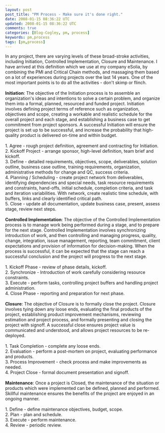```yaml
---           
layout: post
post_title: "PM Process - Make sure it's done right."
date: 2008-01-15 08:36:22 UTC
updated: 2008-01-15 08:36:22 UTC
comments: true
categories: [Blog-Cogley, pm, process]
keywords: pm,process
tags: [pm,process]
---
```

 
In any project, there are varying levels of these broad-stroke activities, including Initiation, Controlled Implementation, Closure and Maintenance. I have arrived at this definition which we use at my company eSolia, by combining the PMI and Critical Chain methods, and massaging them based on a lot of experiences during projects over the last 14 years. One of the most important points is to do all the activities - don't skimp or flinch. <br /><br />**Initiation**: The objective of the Initiation process is to assemble an organization's ideas and intentions to solve a certain problem, and organize them into a formal, planned, resourced and funded project. Initiation involves defining project terms of reference such as organization, objectives and scope, creating a workable and realistic schedule for the overall project and each stage, and establishing a business case to get commitment from project sponsors. A successful Initiation will ensure the project is set up to be successful, and increase the probability that high-quality product is delivered on-time and within budget. <br /><br />1. Agree - rough project definition, agreement and contracting for Initiation. <br />2. Kickoff Project - arrange sponsor, high-level definition, team brief and kickoff. <br />3. Define - detailed requirements, objectives, scope, deliverables, solution outline, business case outline, training requirements, organization, administrative methods for change and QC, success criteria. <br />4. Planning / Scheduling - create project network from deliverables, identifying dependencies and special needs, task resource requirements and constraints, hand-offs, initial schedule, completion criteria, and task and iteration variabilities. With network, create realistic time schedule, with buffers, links and clearly identified critical path. <br />5. Close - update all documentation, update business case, present, assess stage, review next steps. <br /><br />**Controlled Implementation**: The objective of the Controlled Implementation process is to manage work being performed during a stage, and to prepare for the next stage. Controlled Implementation involves synchronizing introduction of work, and then controlling and managing progress, quality, change, integration, issue management, reporting, team commitment, client expectations and provision of information for decision-making. When the process is successful, it can be expected that the stage can reach a successful conclusion and the project will progress to the next stage. <br /><br />1. Kickoff Phase - review of phase details, kickoff. <br />2. Synchronize - Introduction of work carefully considering resource constraints. <br />3. Execute - perform tasks, controlling project buffers and handling project administration. <br />4. Close Phase - reporting and preparation for next phase. <br /><br />**Closure**: The objective of Closure is to formally close the project. Closure involves tying down any loose ends, evaluating the final products of the project, establishing product improvement mechanisms, reviewing estimation and project process, and formally presenting and closing the project with signoff. A successful close ensures project value is communicated and understood, and allows project resources to be re-deployed. <br /><br />1. Task Completion - complete any loose ends. <br />2. Evaluation - perform a post-mortem on project, evaluating performance and products. <br />3. Process Improvement - check process and make improvements as needed. <br />4. Project Close - formal document presentation and signoff. <br /><br />**Maintenance**: Once a project is Closed, the maintenance of the situation or products which were implemented can be defined, planned and performed. Skillful maintenance ensures the benefits of the project are enjoyed in an ongoing manner. <br /><br />1. Define - define maintenance objectives, budget, scope. <br />2. Plan - plan and schedule. <br />3. Execute - perform maintenance. <br />4. Review - periodic review.<br />